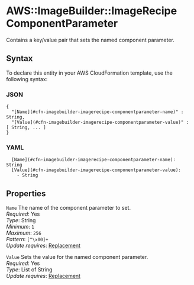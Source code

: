 # AWS::ImageBuilder::ImageRecipe ComponentParameter<a name="aws-properties-imagebuilder-imagerecipe-componentparameter"></a>

Contains a key/value pair that sets the named component parameter\.

## Syntax<a name="aws-properties-imagebuilder-imagerecipe-componentparameter-syntax"></a>

To declare this entity in your AWS CloudFormation template, use the following syntax:

### JSON<a name="aws-properties-imagebuilder-imagerecipe-componentparameter-syntax.json"></a>

```
{
  "[Name](#cfn-imagebuilder-imagerecipe-componentparameter-name)" : String,
  "[Value](#cfn-imagebuilder-imagerecipe-componentparameter-value)" : [ String, ... ]
}
```

### YAML<a name="aws-properties-imagebuilder-imagerecipe-componentparameter-syntax.yaml"></a>

```
  [Name](#cfn-imagebuilder-imagerecipe-componentparameter-name): String
  [Value](#cfn-imagebuilder-imagerecipe-componentparameter-value):
    - String
```

## Properties<a name="aws-properties-imagebuilder-imagerecipe-componentparameter-properties"></a>

`Name` <a name="cfn-imagebuilder-imagerecipe-componentparameter-name"></a>
The name of the component parameter to set\.  
_Required_: Yes  
_Type_: String  
_Minimum_: `1`  
_Maximum_: `256`  
_Pattern_: `[^\x00]+`  
_Update requires_: [Replacement](https://docs.aws.amazon.com/AWSCloudFormation/latest/UserGuide/using-cfn-updating-stacks-update-behaviors.html#update-replacement)

`Value` <a name="cfn-imagebuilder-imagerecipe-componentparameter-value"></a>
Sets the value for the named component parameter\.  
_Required_: Yes  
_Type_: List of String  
_Update requires_: [Replacement](https://docs.aws.amazon.com/AWSCloudFormation/latest/UserGuide/using-cfn-updating-stacks-update-behaviors.html#update-replacement)
